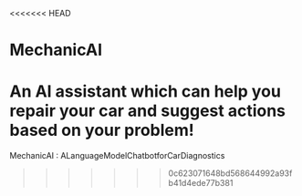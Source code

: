<<<<<<< HEAD
# MechanicAI
An AI assistant which can help you repair your car and suggest actions based on your problem!
=======
MechanicAI : ALanguageModelChatbotforCarDiagnostics

>>>>>>> 0c623071648bd568644992a93fb41d4ede77b381
